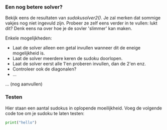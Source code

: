 ### Een nog betere solver?
Bekijk eens de resultaten van *sudokusolver2()*. Je zal merken dat sommige vakjes nog niet ingevuld zijn. Probeer ze zelf eens verder in te vullen: lukt dit? Denk eens na over hoe je de sovler 'slimmer' kan maken.

Enkele mogelijkheden:
- Laat de solver alleen een getal invullen wanneer dit de eneige mogelijkheid is.
- Laat de solver meerdere keren de sudoku doorlopen.
- Laat de solver eerst alle 1'en proberen invullen, dan de 2'en enz.
- Controleer ook de diagonalen?
- ...

... (nog aanvullen)

### Testen
Hier staan een aantal sudokus in oplopende moeilijkheid. Voeg de volgende code toe om je sudoku te laten testen:

``` python
print("hello")
```

